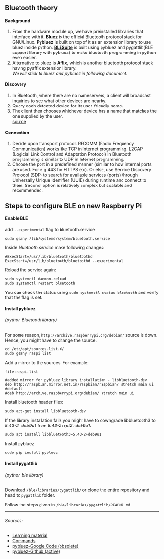 ## Bluetooth theory

#### Background
1. From the hardware module up, we have preinstalled libraries that interface with it. **Bluez** is the official Bluetooth protocol stack for GNU/Linux. **Pybluez** is built on top of it as an extension library to use bluez inside python. [**BLESuite**](https://github.com/nccgroup/BLESuite) is built using pybluez and pygattlib(BLE support library with pybluez) to make bluetooth programming in python even easier.
2. Alternative to bluez is **Affix**, which is another bluetooth protocol stack having pyaffix extension library.  
*We will stick to bluez and pybluez in following document.*

#### Discovery
1. In Bluetooth, where there are no nameservers, a client will broadcast inquiries to see what other devices are nearby.
2. Query each detected device for its user-friendly name.
3. The client then chooses whichever device has a name that matches the one supplied by the user.  
[source](https://people.csail.mit.edu/albert/bluez-intro/x79.html)

#### Connection
1. Decide upon transport protocol. RFCOMM (Radio Frequency Communication) works like TCP in Internet programming. L2CAP (Logicial Link Control and Adaptation Protocol) in Bluetooth programming is similar to UDP in Internet programming.
2. Choose the port in a predefined manner (similar to how internal ports are used. For e.g 443 for HTTPS etc). Or else, use Service Discovery Protocol (SDP) to search for available services (ports) through Universally Unique Identifier (UUID) during runtime and connect to them. Second, option is relatively complex but scalable and recommended.

## Steps to configure BLE on new Raspberry Pi

#### Enable BLE
add `--experimental` flag to bluetooth.service
```
sudo geany /lib/systemd/system/bluetooth.service
```
Inside *bluetooth.service* make following changes:
```
#ExecStart=/usr/lib/bluetooth/bluetoothd
ExecStart=/usr/lib/bluetooth/bluetoothd --experimental
```

Reload the service again:
```
sudo systemctl daemon-reload
sudo systemctl restart bluetooth
```
You can check the status using `sudo systemctl status bluetooth` and verify that the flag is set.

#### Install pybluez
###### (python Bluetooth library)
For some reason, `http://archive.raspberrypi.org/debian/` source is down. Hence, you might have to change the source.
```
cd /etc/apt/sources.list.d/
sudo geany raspi.list
```

Add a mirror to the sources. For example:  

`file:raspi.list`
```
#added mirror for pybluez library installation - libbluetooth-dev
deb http://raspbian.mirror.net.in/raspbian/raspbian/ stretch main ui
#default
#deb http://archive.raspberrypi.org/debian/ stretch main ui
```

Install bluetooth header files:
```
sudo apt-get install libbluetooth-dev
```
If the library installation fails you might have to downgrade libbluetooth3 to *5.43-2+deb9u1* from *5.43-2+rpt2+deb9u1*.
```
sudo apt install libbluetooth3=5.43-2+deb9u1
```

Install pybluez
```
sudo pip install pybluez
```

#### Install pygattlib
###### (python ble library)

Download `/ble/libraries/pygattlib/` or clone the entire repository and head to `pygattlib` folder. 

Follow the steps given in `/ble/libraries/pygattlib/README.md`

***
###### Sources:
* [Learning material](https://people.csail.mit.edu/albert/bluez-intro/c212.html)
* [Commands](https://gist.github.com/lexruee/fa2e55aab4380cf266fb)
* [pybluez-Google Code  (obsolete)](https://code.google.com/archive/p/pybluez/)
* [pybluez-Github (active)](https://github.com/karulis/pybluez)
